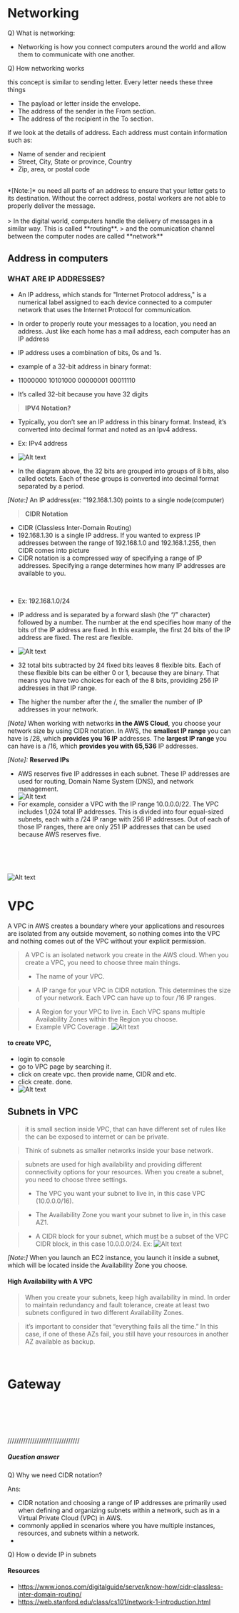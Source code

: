 # Networking


Q)  What is networking:

- Networking is how you connect computers around the world and allow them to communicate with one another.

Q) How networking works

this concept is similar to sending letter. Every letter needs these three things
- The payload or letter inside the envelope.
- The address of the sender in the From section.
- The address of the recipient in the To section.

if we look at the details of address. Each address must contain information such as: 
- Name of sender and recipient
- Street, City, State or province, Country
- Zip, area, or postal code
<br>
*[Note:]* ou need all parts of an address to ensure that your letter gets to its destination. Without the correct address, postal workers are not able to properly deliver the message.

<br/>
<br/>
> In the digital world, computers handle the delivery of messages in a similar way. This is called **routing**. 
> and the comunication channel between the computer nodes are called **network**

<br> 

## Address in computers

### WHAT ARE IP ADDRESSES?

- An IP address, which stands for "Internet Protocol address," is a numerical label assigned to each device connected to a computer network that uses the Internet Protocol for communication.

- In order to properly route your messages to a location, you need an address. Just like each home has a mail address, each computer has an IP address

- IP address uses a combination of bits, 0s and 1s.

- example of a 32-bit address in binary format: 
 - 11000000 10101000 00000001 00011110
 - It’s called 32-bit because you have 32 digits 
 
> **IPV4 Notation?**

- Typically, you don’t see an IP address in this binary format. Instead, it’s converted into decimal format and noted as an Ipv4 address. 

- Ex: IPv4 address
- ![Alt text](assets/ip-ipv4.png) 
- In the diagram above, the 32 bits are grouped into groups of 8 bits, also called octets. Each of these groups is converted into decimal format separated by a period. 

*[Note:]* An IP address(ex: "192.168.1.30) points to a single node(computer)

> **CIDR Notation**

- CIDR (Classless Inter-Domain Routing)
- 192.168.1.30 is a single IP address. If you wanted to express IP addresses between the range of 192.168.1.0 and 192.168.1.255, then CIDR comes into picture
- CIDR notation is a compressed way of specifying a range of IP addresses. Specifying a range determines how many IP addresses are available to you.

<br>

- Ex: 192.168.1.0/24
-  IP address and is separated by a forward slash (the “/” character) followed by a number. The number at the end specifies how many of the bits of the IP address are fixed. In this example, the first 24 bits of the IP address are fixed. The rest are flexible. 
-  ![Alt text](assets/cidr.png)

- 32 total bits subtracted by 24 fixed bits leaves 8 flexible bits. Each of these flexible bits can be either 0 or 1, because they are binary. That means you have two choices for each of the 8 bits, providing 256 IP addresses in that IP range.
- The higher the number after the /, the smaller the number of IP addresses in your network.


*[Note]* When working with networks **in the AWS Cloud**, you choose your network size by using CIDR notation. In AWS, the **smallest IP range** you can have is /28, which **provides you 16 IP** addresses. The **largest IP range** you can have is a /16, which **provides you with 65,536** IP addresses. 

*[Note]:* **Reserved IPs**
- AWS reserves five IP addresses in each subnet. These IP addresses are used for routing, Domain Name System (DNS), and network management. 
- ![Alt text](/assets/ip-reserved.png)
- For example, consider a VPC with the IP range 10.0.0.0/22. The VPC includes 1,024 total IP addresses. This is divided into four equal-sized subnets, each with a /24 IP range with 256 IP addresses. Out of each of those IP ranges, there are only 251 IP addresses that can be used because AWS reserves five.  


<br>
<br>
<br>

 ![Alt text](assets/vpc_overall.png)

# VPC 

A VPC in AWS creates a boundary where your applications and resources are isolated from any outside movement,
so nothing comes into the VPC and nothing comes out of the VPC without your explicit permission.


> A VPC is an isolated network you create in the AWS cloud. When you create a VPC, you need to choose three main things.
> - The name of your VPC.

> - A IP range for your VPC in CIDR notation. This determines the size of your network. Each VPC can have up to four /16 IP ranges.

> - A Region for your VPC to live in. Each VPC spans multiple Availability Zones within the Region you choose.
> - Example VPC Coverage . ![Alt text](assets/VPC-Region.png)

#### to create VPC, 
* login to console
* go to VPC page by searching it.
* click on create vpc. then provide name, CIDR and etc. 
* click create. done.
* ![Alt text](assets/vpc_console.png)


## Subnets in VPC 
> it is small section inside VPC, that can have different set of rules like the can be exposed to internet or can be private.

> Think of subnets as smaller networks inside your base network. 

> subnets are used for high availability and providing different connectivity options for your resources. When you create a subnet, you need to choose three settings.
> - The VPC you want your subnet to live in, in this case VPC (10.0.0.0/16).

> - The Availability Zone you want your subnet to live in, in this case AZ1.

> - A CIDR block for your subnet, which must be a subset of the VPC CIDR block, in this case 10.0.0.0/24.
> Ex: ![Alt text](assets/vpc_subnet.png)


*[Note:]* When you launch an EC2 instance, you launch it inside a subnet, which will be located inside the Availability Zone you choose.  


#### High Availability with A VPC 
> When you create your subnets, keep high availability in mind. In order to maintain redundancy and fault tolerance, create at least two subnets configured in two different Availability Zones.   

> it’s important to consider that “everything fails all the time.” In this case, if one of these AZs fail, you still have your resources in another AZ available as backup.   

<br>

# Gateway



<br>
<br>
<br>
<br>

////////////////////////////////
##### Question answer
Q) Why we need CIDR notation? 

Ans: 
- CIDR notation and choosing a range of IP addresses are primarily used when defining and organizing subnets within a network, such as in a Virtual Private Cloud (VPC) in AWS.
- commonly applied in scenarios where you have multiple instances, resources, and subnets within a network.
- 

Q) How o devide IP in subnets 

#### Resources

- https://www.ionos.com/digitalguide/server/know-how/cidr-classless-inter-domain-routing/
- https://web.stanford.edu/class/cs101/network-1-introduction.html

